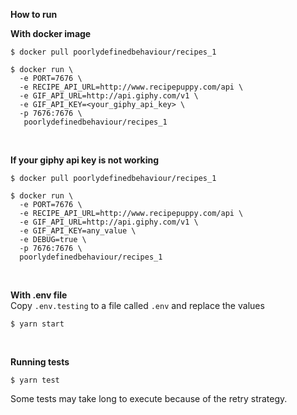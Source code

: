 **How to run**

**With docker image** </br>
```
$ docker pull poorlydefinedbehaviour/recipes_1
```
```
$ docker run \
  -e PORT=7676 \
  -e RECIPE_API_URL=http://www.recipepuppy.com/api \
  -e GIF_API_URL=http://api.giphy.com/v1 \
  -e GIF_API_KEY=<your_giphy_api_key> \
  -p 7676:7676 \
   poorlydefinedbehaviour/recipes_1
```

</br>

**If your giphy api key is not working** </br>

```
$ docker pull poorlydefinedbehaviour/recipes_1
```

```
$ docker run \ 
  -e PORT=7676 \
  -e RECIPE_API_URL=http://www.recipepuppy.com/api \
  -e GIF_API_URL=http://api.giphy.com/v1 \
  -e GIF_API_KEY=any_value \
  -e DEBUG=true \
  -p 7676:7676 \
  poorlydefinedbehaviour/recipes_1
```

</br>

**With .env file** </br>
Copy `.env.testing` to a file called `.env` and replace the values</br>
```
$ yarn start
```

</br>

**Running tests** </br>
```
$ yarn test 
```

Some tests may take long to execute because of the retry strategy.